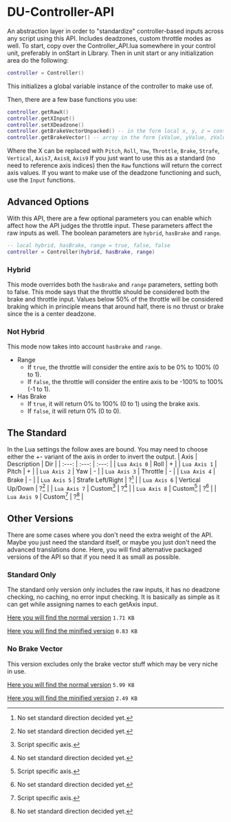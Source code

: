 # DU-Controller-API
An abstraction layer in order to "standardize" controller-based inputs across any script using this API. Includes deadzones, custom throttle modes as well.
To start, copy over the Controller_API.lua somewhere in your control unit, preferably in onStart in Library.
Then in unit start or any initialization area do the following:
```lua
controller = Controller()
```
This initializes a global variable instance of the controller to make use of.

Then, there are a few base functions you use:
```lua
controller.getRawX()
controller.getXInput()
controller.setXDeadzone()
controller.getBrakeVectorUnpacked() -- in the form local x, y, z = controller.getBrakeVectorUnpacked()
controller.getBrakeVector() -- array in the form {xValue, yValue, zValue}
```
Where the X can be replaced with `Pitch`, `Roll`, `Yaw`, `Throttle`, `Brake`, `Strafe`, `Vertical`, `Axis7`, `Axis8`, `Axis9`
If you just want to use this as a standard (no need to reference axis indices) then the `Raw` functions will return the correct axis values.
If you want to make use of the deadzone functioning and such, use the `Input` functions.

## Advanced Options
With this API, there are a few optional parameters you can enable which affect how the API judges the throttle input.
These parameters affect the raw inputs as well.
The boolean parameters are `hybrid`, `hasBrake` and `range`. 
```lua
-- local hybrid, hasBrake, range = true, false, false
controller = Controller(hybrid, hasBrake, range)
```
### Hybrid
This mode overrides both the `hasBrake` and `range` parameters, setting both to false.
This mode says that the throttle should be considered both the brake and throttle input. Values below 50% of the throttle will be considered braking which in principle means that around half, there is no thrust or brake since the is a center deadzone.
### Not Hybrid
This mode now takes into account `hasBrake` and `range`.
- Range
  - If `true`, the throttle will consider the entire axis to be 0% to 100% (0 to 1).
  - If `false`, the throttle will consider the entire axis to be -100% to 100% (-1 to 1).
- Has Brake
  - If `true`, it will return 0% to 100% (0 to 1) using the brake axis.
  - If `false`, it will return 0% (0 to 0).

## The Standard
In the Lua settings the follow axes are bound. You may need to choose either the +- variant of the axis in order to invert the output.
| Axis | Description | Dir |
| :---: | :---: | :---: |
| `Lua Axis 0` | Roll | + |
| `Lua Axis 1` | Pitch | + |
| `Lua Axis 2` | Yaw | - |
| `Lua Axis 3` | Throttle | - |
| `Lua Axis 4` | Brake | - |
| `Lua Axis 5` | Strafe Left/Right | ?[^1] |
| `Lua Axis 6` | Vertical Up/Down | ?[^1] |
| `Lua Axis 7` | Custom[^2] | ?[^1] |
| `Lua Axis 8` | Custom[^2] | ?[^1] |
| `Lua Axis 9` | Custom[^2] | ?[^1] |
[^1]: No set standard direction decided yet.
[^2]: Script specific axis.

## Other Versions
There are some cases where you don't need the extra weight of the API.
Maybe you just need the standard itself, or maybe you just don't need the advanced translations done.
Here, you will find alternative packaged versions of the API so that if you need it as small as possible.

### Standard Only
The standard only version only includes the raw inputs, it has no deadzone checking, no caching, no error input checking. It is basically as simple as it can get while assigning names to each getAxis input.

[Here you will find the normal version](alternatives/Controller_API_standard.lua) `1.71 KB`

[Here you will find the minified version](alternatives/Controller_API_mini_standard.lua) `0.83 KB`

### No Brake Vector
This version excludes only the brake vector stuff which may be very niche in use. 

[Here you will find the normal version](alternatives/Controller_API_no_brake_vector.lua) `5.99 KB`

[Here you will find the minified version](alternatives/Controller_API_mini_no_brake_vector.lua) `2.49 KB`
